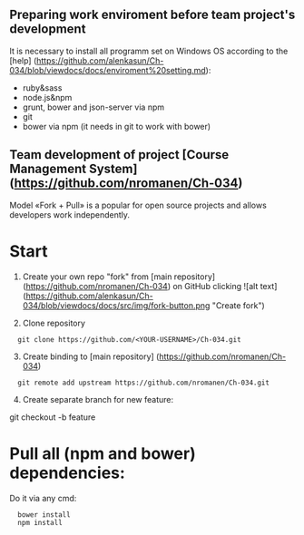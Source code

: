 ## Preparing work enviroment before team project's development

It is necessary to install all programm set on Windows OS according to the [help] (https://github.com/alenkasun/Ch-034/blob/viewdocs/docs/enviroment%20setting.md):
* ruby&sass
* node.js&npm
* grunt, bower and json-server via npm 
* git
* bower via npm (it needs in git to work with bower)


## Team development of project [Course Management System] (https://github.com/nromanen/Ch-034)

Model «Fork + Pull» is a popular for open source projects and allows developers work independently.

# Start

1) Create your own repo "fork" from [main repository] (https://github.com/nromanen/Ch-034) on GitHub clicking ![alt text] (https://github.com/alenkasun/Ch-034/blob/viewdocs/docs/src/img/fork-button.png "Create fork") 

2) Clone repository
```  
  git clone https://github.com/<YOUR-USERNAME>/Ch-034.git
```
3) Create binding to [main repository] (https://github.com/nromanen/Ch-034) 
```
  git remote add upstream https://github.com/nromanen/Ch-034.git
```  
4) Create separate branch for new feature:  

  git checkout -b feature

# Pull all (npm and bower) dependencies:

Do it via any cmd:
```
  bower install
  npm install
```  
 
